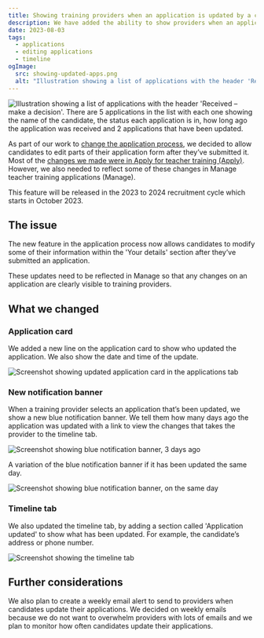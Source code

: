 ```yaml
---
title: Showing training providers when an application is updated by a candidate
description: We have added the ability to show providers when an application has been updated and to see the changes in the timeline of an application.
date: 2023-08-03
tags:
  - applications
  - editing applications
  - timeline
ogImage:
  src: showing-updated-apps.png
  alt: "Illustration showing a list of applications with the header 'Received – make a decision'. There are 5 applications in the list with each one showing the name of the candidate, the status each application is in, how long ago the application was received and 2 applications that have been updated."
---
```


![Illustration showing a list of applications with the header 'Received – make a decision'. There are 5 applications in the list with each one showing the name of the candidate, the status each application is in, how long ago the application was received and 2 applications that have been updated.](showing-updated-apps.png)

As part of our work to [change the application process](/apply-for-teacher-training/changing-application-process/), we decided to allow candidates to edit parts of their application form after they’ve submitted it. Most of the [changes we made were in Apply for teacher training (Apply)](/apply-for-teacher-training/allowing-candidates-to-edit-application/). However, we also needed to reflect some of these changes in Manage teacher training applications (Manage).

This feature will be released in the 2023 to 2024 recruitment cycle which starts in October 2023.

## The issue

The new feature in the application process now allows candidates to modify some of their information within the 'Your details' section after they’ve submitted an application.

These updates need to be reflected in Manage so that any changes on an application are clearly visible to training providers.

## What we changed

### Application card

We added a new line on the application card to show who updated the application. We also show the date and time of the update.

![Screenshot showing updated application card in the applications tab](updated-card.png)

### New notification banner

When a training provider selects an application that’s been updated, we show a new blue notification banner. We tell them how many days ago the application was updated with a link to view the changes that takes the provider to the timeline tab.

![Screenshot showing blue notification banner, 3 days ago](notification-banner-3days.png)

A variation of the blue notification banner if it has been updated the same day.

![Screenshot showing blue notification banner, on the same day](banner-day-one.png)

### Timeline tab

We also updated the timeline tab, by adding a section called 'Application updated' to show what has been updated. For example, the candidate’s address or phone number.

![Screenshot showing the timeline tab](timeline.png)

## Further considerations

We also plan to create a weekly email alert to send to providers when candidates update their applications. We decided on weekly emails because we do not want to overwhelm providers with lots of emails and we plan to monitor how often candidates update their applications.
